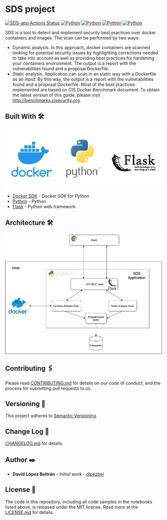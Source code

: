# SDS project
[![SDS-app Actions Status](https://github.com/MCYP-UniversidadReyJuanCarlos/19-20_dalobe/workflows/python-app/badge.svg)](https://github.com/MCYP-UniversidadReyJuanCarlos/19-20_dalobe/actions)
[![Python](https://img.shields.io/badge/python-3.6%2C%203.7%2C%203.8-blue.svg)](https://github.com/eliasgranderubio/dagda)
[![Python](https://img.shields.io/github/repo-size/MCYP-UniversidadReyJuanCarlos/19-20_dalobe)](https://github.com/MCYP-UniversidadReyJuanCarlos/19-20_dalobe)
[![Python](https://img.shields.io/snyk/vulnerabilities/github/MCYP-UniversidadReyJuanCarlos/19-20_dalobe)](https://github.com/MCYP-UniversidadReyJuanCarlos/19-20_dalobe)
[![Python](https://img.shields.io/github/license/MCYP-UniversidadReyJuanCarlos/19-20_dalobe)](https://github.com/MCYP-UniversidadReyJuanCarlos/19-20_dalobe)


SDS is a tool to detect and implement security best practices over docker containers and images.
The scan can be performed by two ways:
- Dynamic analysis. In this approach, docker containers are scanned looking for potential security issues
by highlighting corrections needed to take into account as well as providing best practices 
for hardening your containers environment. The output is a report with the vulnerabilities found and a proposal
Dockerfile.
- Static analysis. Application can scan in an static way with a Dockerfile as an input. By this way,
the output is a report with the vulnerabilities found and a proposal Dockerfile.
Most of the best practices implemented are based on CIS Docker Benchmark document. To obtain the latest version of this guide, please
visit http://benchmarks.cisecurity.org.

## Built With 🛠️

![cover image](resources/docker_python_flask.png)
* [Docker SDK](https://docker-py.readthedocs.io/en/stable/) - Docker SDK for Python
* [Python](https://www.python.org/) - Python
* [Flask](https://www.fullstackpython.com/flask.html) - Python web framework

## Architecture 🛠️

![cover image](resources/SDS_architecture.png)

## Contributing 🖇️

Please read [CONTRIBUTING.md](CONTRIBUTING.md) for details on our code of conduct, and the process for submitting pull requests to us.

## Versioning 📌

This project adheres to [Semantic Versioning](https://semver.org/spec/v2.0.0.html).

## Change Log 📌

[CHANGELOG.md](CHANGELOG.md) for details

## Author ✒️

* **David López Beltrán** - *Initial work* - [dlpezbel](https://github.com/dlpezbel)

## License 📄

The code in this repository, including all code samples in the notebooks listed above, 
is released under the MIT license. Read more at the [LICENSE.md](LICENSE.md) for details.




